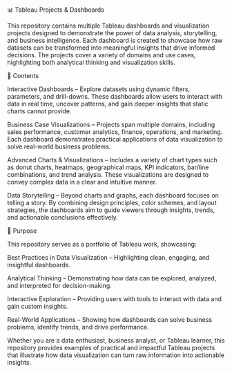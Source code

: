 📊 Tableau Projects & Dashboards

This repository contains multiple Tableau dashboards and visualization projects designed to demonstrate the power of data analysis, storytelling, and business intelligence. Each dashboard is created to showcase how raw datasets can be transformed into meaningful insights that drive informed decisions. The projects cover a variety of domains and use cases, highlighting both analytical thinking and visualization skills.

🔹 Contents

Interactive Dashboards – Explore datasets using dynamic filters, parameters, and drill-downs. These dashboards allow users to interact with data in real time, uncover patterns, and gain deeper insights that static charts cannot provide.

Business Case Visualizations – Projects span multiple domains, including sales performance, customer analytics, finance, operations, and marketing. Each dashboard demonstrates practical applications of data visualization to solve real-world business problems.

Advanced Charts & Visualizations – Includes a variety of chart types such as donut charts, heatmaps, geographical maps, KPI indicators, bar/line combinations, and trend analysis. These visualizations are designed to convey complex data in a clear and intuitive manner.

Data Storytelling – Beyond charts and graphs, each dashboard focuses on telling a story. By combining design principles, color schemes, and layout strategies, the dashboards aim to guide viewers through insights, trends, and actionable conclusions effectively.

🔹 Purpose

This repository serves as a portfolio of Tableau work, showcasing:

Best Practices in Data Visualization – Highlighting clean, engaging, and insightful dashboards.

Analytical Thinking – Demonstrating how data can be explored, analyzed, and interpreted for decision-making.

Interactive Exploration – Providing users with tools to interact with data and gain custom insights.

Real-World Applications – Showing how dashboards can solve business problems, identify trends, and drive performance.

Whether you are a data enthusiast, business analyst, or Tableau learner, this repository provides examples of practical and impactful Tableau projects that illustrate how data visualization can turn raw information into actionable insights.
